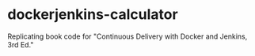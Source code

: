 # dockerjenkins-calculator
Replicating book code for "Continuous Delivery with Docker and Jenkins, 3rd Ed."
